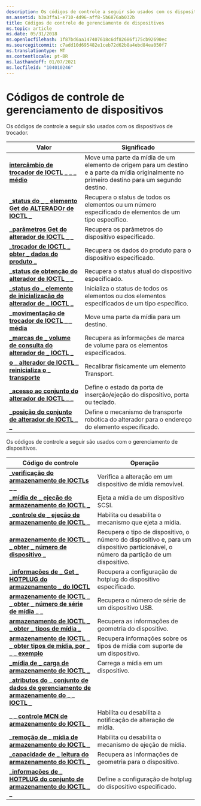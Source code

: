 ```yaml
---
description: Os códigos de controle a seguir são usados com os dispositivos de trocador.
ms.assetid: b3a3ffa1-e710-4d96-aff8-5b6876ab032b
title: Códigos de controle de gerenciamento de dispositivos
ms.topic: article
ms.date: 05/31/2018
ms.openlocfilehash: 1f87bd6aa147407618c6df82686f175cb92690ec
ms.sourcegitcommit: c7add10d695482e1ceb72d62b8a4ebd84ea050f7
ms.translationtype: MT
ms.contentlocale: pt-BR
ms.lasthandoff: 01/07/2021
ms.locfileid: "104010246"
---
```

# <a name="device-management-control-codes"></a>Códigos de controle de gerenciamento de dispositivos

Os códigos de controle a seguir são usados com os dispositivos de trocador.



| Valor                                                                                          | Significado                                                                                                                                              |
|------------------------------------------------------------------------------------------------|------------------------------------------------------------------------------------------------------------------------------------------------------|
| [**intercâmbio de trocador de IOCTL \_ \_ \_ médio**](/windows/desktop/api/WinIoCtl/ni-winioctl-ioctl_changer_exchange_medium)                      | Move uma parte da mídia de um elemento de origem para um destino e a parte da mídia originalmente no primeiro destino para um segundo destino. |
| [**\_status do \_ \_ elemento Get do ALTERADOr de IOCTL \_**](/windows/desktop/api/WinIoCtl/ni-winioctl-ioctl_changer_get_element_status)               | Recupera o status de todos os elementos ou um número especificado de elementos de um tipo específico.                                                         |
| [**\_parâmetros Get do alterador de IOCTL \_ \_**](/windows/desktop/api/WinIoCtl/ni-winioctl-ioctl_changer_get_parameters)                        | Recupera os parâmetros do dispositivo especificado.                                                                                                    |
| [**\_trocador de IOCTL \_ obter \_ dados do produto \_**](/windows/desktop/api/WinIoCtl/ni-winioctl-ioctl_changer_get_product_data)                   | Recupera os dados do produto para o dispositivo especificado.                                                                                                 |
| [**\_status de obtenção do alterador de IOCTL \_ \_**](/windows/desktop/api/WinIoCtl/ni-winioctl-ioctl_changer_get_status)                                | Recupera o status atual do dispositivo especificado.                                                                                                |
| [**\_status do \_ elemento de inicialização do alterador de \_ IOCTL \_**](/windows/desktop/api/WinIoCtl/ni-winioctl-ioctl_changer_initialize_element_status) | Inicializa o status de todos os elementos ou dos elementos especificados de um tipo específico.                                                               |
| [**\_movimentação de trocador de IOCTL \_ \_ média**](/windows/desktop/api/WinIoCtl/ni-winioctl-ioctl_changer_move_medium)                              | Move uma parte da mídia para um destino.                                                                                                             |
| [**\_marcas de \_ volume de consulta do alterador de \_ IOCTL \_**](/windows/desktop/api/WinIoCtl/ni-winioctl-ioctl_changer_query_volume_tags)                 | Recupera as informações de marca de volume para os elementos especificados.                                                                                     |
| [**o \_ alterador de IOCTL \_ reinicializa o \_ transporte**](/windows/desktop/api/WinIoCtl/ni-winioctl-ioctl_changer_reinitialize_transport)        | Recalibrar fisicamente um elemento Transport.                                                                                                         |
| [**\_acesso ao conjunto do alterador de IOCTL \_ \_**](/windows/desktop/api/WinIoCtl/ni-winioctl-ioctl_changer_set_access)                                | Define o estado da porta de inserção/ejeção do dispositivo, porta ou teclado.                                                                                   |
| [**\_posição do conjunto de alterador de IOCTL \_ \_**](/windows/desktop/api/WinIoCtl/ni-winioctl-ioctl_changer_set_position)                            | Define o mecanismo de transporte robótica do alterador para o endereço do elemento especificado.                                                                     |



 

Os códigos de controle a seguir são usados com o gerenciamento de dispositivos.



| Código de controle                                                                                      | Operação                                                                                                    |
|---------------------------------------------------------------------------------------------------|--------------------------------------------------------------------------------------------------------------|
| [**\_verificação do armazenamento de IOCTLs \_ \_**](/windows/desktop/api/WinIoCtl/ni-winioctl-ioctl_storage_check_verify)                               | Verifica a alteração em um dispositivo de mídia removível.                                                               |
| [**\_mídia de \_ ejeção do armazenamento do IOCTL \_**](/windows/desktop/api/WinIoCtl/ni-winioctl-ioctl_storage_eject_media)                                 | Ejeta a mídia de um dispositivo SCSI.                                                                             |
| [**\_controle de \_ ejeção de armazenamento de IOCTL \_**](/windows/desktop/api/WinIoCtl/ni-winioctl-ioctl_storage_ejection_control)                       | Habilita ou desabilita o mecanismo que ejeta a mídia.                                                         |
| [**armazenamento de IOCTL \_ \_ obter \_ número de dispositivo \_**](/windows/desktop/api/WinIoCtl/ni-winioctl-ioctl_storage_get_device_number)                    | Recupera o tipo de dispositivo, o número do dispositivo e, para um dispositivo particionável, o número da partição de um dispositivo. |
| [**\_informações de \_ Get \_ HOTPLUG do armazenamento \_ do IOCTL**](/windows/desktop/api/WinIoCtl/ni-winioctl-ioctl_storage_get_hotplug_info)                      | Recupera a configuração de hotplug do dispositivo especificado.                                                 |
| [**armazenamento de IOCTL \_ \_ obter \_ número de série de mídia \_ \_**](/windows/desktop/api/WinIoCtl/ni-winioctl-ioctl_storage_get_media_serial_number)       | Recupera o número de série de um dispositivo USB.                                                                 |
| [**armazenamento de IOCTL \_ \_ obter \_ tipos de mídia \_**](/windows/desktop/api/WinIoCtl/ni-winioctl-ioctl_storage_get_media_types)                        | Recupera as informações de geometria do dispositivo.                                                            |
| [**armazenamento de IOCTL \_ \_ obter tipos de mídia, por \_ \_ \_ exemplo**](/windows/desktop/api/WinIoCtl/ni-winioctl-ioctl_storage_get_media_types_ex)                 | Recupera informações sobre os tipos de mídia com suporte de um dispositivo.                                        |
| [**\_mídia de \_ carga de armazenamento de IOCTL \_**](/windows/desktop/api/WinIoCtl/ni-winioctl-ioctl_storage_load_media)                                   | Carrega a mídia em um dispositivo.                                                                                   |
| [**\_atributos do \_ conjunto de dados de gerenciamento de armazenamento do \_ \_ IOCTL \_**](/windows/desktop/api/WinIoCtl/ni-winioctl-ioctl_storage_manage_data_set_attributes) |                                                                                                              |
| [**\_ \_ controle MCN de armazenamento do IOCTL \_**](/windows/desktop/api/WinIoCtl/ni-winioctl-ioctl_storage_mcn_control)                                 | Habilita ou desabilita a notificação de alteração de mídia.                                                               |
| [**\_remoção de \_ mídia de armazenamento do IOCTL \_**](/windows/desktop/api/WinIoCtl/ni-winioctl-ioctl_storage_media_removal)                             | Habilita ou desabilita o mecanismo de ejeção de mídia.                                                               |
| [**\_capacidade de \_ leitura do armazenamento do IOCTL \_**](/windows/desktop/api/WinIoCtl/ni-winioctl-ioctl_storage_read_capacity)                             | Recupera as informações de geometria para o dispositivo.                                                           |
| [**\_informações de \_ HOTPLUG do conjunto de armazenamento do IOCTL \_ \_**](/windows/desktop/api/WinIoCtl/ni-winioctl-ioctl_storage_set_hotplug_info)                      | Define a configuração de hotplug do dispositivo especificado.                                                      |



 

 

 



